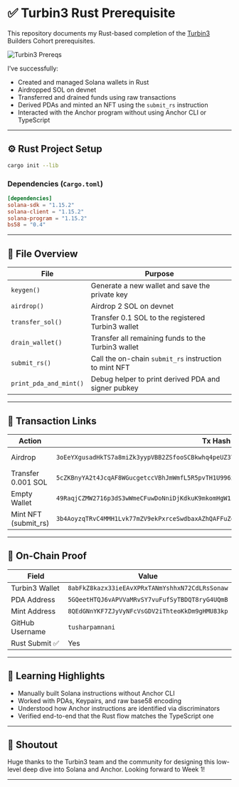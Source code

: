 # ✅ Turbin3 Rust Prerequisite

This repository documents my Rust-based completion of the [Turbin3](https://turbin3.xyz) Builders Cohort prerequisites.

![Turbin3 Prereqs](https://img.shields.io/badge/Turbin3%20Verified-%F0%9F%92%9A%20Rust%20%26%20TS-green?style=for-the-badge&logo=solana&logoColor=white)


I’ve successfully:
- Created and managed Solana wallets in Rust
- Airdropped SOL on devnet
- Transferred and drained funds using raw transactions
- Derived PDAs and minted an NFT using the `submit_rs` instruction
- Interacted with the Anchor program without using Anchor CLI or TypeScript

---

## ⚙️ Rust Project Setup

```bash
cargo init --lib
````

### Dependencies (`Cargo.toml`)

```toml
[dependencies]
solana-sdk = "1.15.2"
solana-client = "1.15.2"
solana-program = "1.15.2"
bs58 = "0.4"
```

---

## 📂 File Overview

| File                   | Purpose                                               |
| ---------------------- | ----------------------------------------------------- |
| `keygen()`             | Generate a new wallet and save the private key        |
| `airdrop()`            | Airdrop 2 SOL on devnet                               |
| `transfer_sol()`       | Transfer 0.1 SOL to the registered Turbin3 wallet     |
| `drain_wallet()`       | Transfer all remaining funds to the Turbin3 wallet    |
| `submit_rs()`          | Call the on-chain `submit_rs` instruction to mint NFT |
| `print_pda_and_mint()` | Debug helper to print derived PDA and signer pubkey   |

---

## 🔗 Transaction Links

| Action                | Tx Hash               | Explorer                                                                    |
| --------------------- | --------------------- | --------------------------------------------------------------------------- |
| Airdrop               | `3oEeYXgusadHkTS7a8miZk3yypVBB2ZSfooSCBkwhq4peUZ3Y9ophxEFD2HyJCLHxwTvdGJnKeK9AXcLEHik4wYY` | [View on Solscan](https://solscan.io/tx/3oEeYXgusadHkTS7a8miZk3yypVBB2ZSfooSCBkwhq4peUZ3Y9ophxEFD2HyJCLHxwTvdGJnKeK9AXcLEHik4wYY?cluster=devnet) |
| Transfer 0.001 SOL      | `5cZKBnyYA2t4JcqAF8WGucgetccVBhJmWmfL5R5pvTH1U996x6aPwBnsxduDuvESw4WTKnDK5P4ZxnjfGunQQ45L` | [View on Solscan](https://solscan.io/tx/5cZKBnyYA2t4JcqAF8WGucgetccVBhJmWmfL5R5pvTH1U996x6aPwBnsxduDuvESw4WTKnDK5P4ZxnjfGunQQ45L?cluster=devnet) |
| Empty Wallet          | `49RaqjCZMW2716p3dS3wWmeCFuwDoNniDjKdkuK9mkomHgW1zEKKY3Uog8mVnjMX2724brzTtLEF72KLu4cAmN9y` | [View on Solscan](https://solscan.io/tx/49RaqjCZMW2716p3dS3wWmeCFuwDoNniDjKdkuK9mkomHgW1zEKKY3Uog8mVnjMX2724brzTtLEF72KLu4cAmN9y?cluster=devnet) |
| Mint NFT (submit\_rs) | `3b4AoyzqTRvC4MMH1Lvk77mZV9ekPxrceSwdbaxAZhQAFFuZek5sdtw7DrVmFJM3NokpSrJL2U3VSKcPQf6fESEB` | [View on Solscan](https://solscan.io/tx/3b4AoyzqTRvC4MMH1Lvk77mZV9ekPxrceSwdbaxAZhQAFFuZek5sdtw7DrVmFJM3NokpSrJL2U3VSKcPQf6fESEB?cluster=devnet) |

---

## 📇 On-Chain Proof

| Field           | Value                                          |
| --------------- | ---------------------------------------------- |
| Turbin3 Wallet  | `8abFkZ8kazx33ieEAvXPRxTANmYshhxN72CdLRsSonaw` |
| PDA Address     | `5GQeetHTQJ6vAPVVaMRvSY7vuFufSyTBDQT8ryG4UQmB` |
| Mint Address    | `8QEdGNnYKF7ZJyVyNFcVsGDV2iThteoKkDm9gHMU83kp` |
| GitHub Username | `tusharpamnani`                                |
| Rust Submit ✅   | Yes                                            |

---

## 🧠 Learning Highlights

* Manually built Solana instructions without Anchor CLI
* Worked with PDAs, Keypairs, and raw base58 encoding
* Understood how Anchor instructions are identified via discriminators
* Verified end-to-end that the Rust flow matches the TypeScript one

---

## 🙌 Shoutout

Huge thanks to the Turbin3 team and the community for designing this low-level deep dive into Solana and Anchor. Looking forward to Week 1!

---
